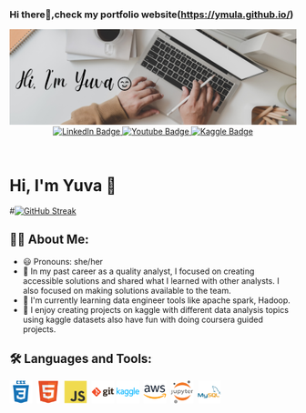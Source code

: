 ### Hi there👋,check my portfolio website(https://ymula.github.io/) 

<div id="header" align="center">

![yuva profile banner](https://github.com/ymula/ymula/blob/main/Brown%20and%20White%20Full%20Photo%20Laptop%20Twitter%20Header.png)
  <a href="https://www.linkedin.com/in/yuvasree-mulagundla/">
    <img src="https://img.shields.io/badge/LinkedIn-blue?style=for-the-badge&logo=linkedin&logoColor=white" alt="LinkedIn Badge"/>
  </a>
  <a href="www.youtube.com/@yuvasreereddy5811">
    <img src="https://img.shields.io/badge/YouTube-red?style=for-the-badge&logo=youtube&logoColor=white" alt="Youtube Badge"/>
  </a>
  <a href="https://www.kaggle.com/yuvamulag">
    <img src="https://img.shields.io/badge/Kaggle-20BEFF?style=for-the-badge&logo=kaggle&logoColor=white" alt="Kaggle Badge"/>
  </a>
</div>
<img src="https://komarev.com/ghpvc/?username=ymula&style=flat-square&color=blue" alt=""/>
</div>

# Hi, I'm Yuva :wave:

#[![GitHub Streak](http://github-readme-streak-stats.herokuapp.com?user=ymula&theme=highcontrast&background=000000)](https://git.io/streak-stats)


## :woman_technologist: About Me:


- :smiley: Pronouns: she/her
- :yarn: In my past career as a quality analyst, I focused on creating accessible solutions and shared what I learned with other analysts. I also focused on making solutions available to the team. 
- 🌱  I'm currently learning data engineer tools like apache spark, Hadoop.
- :movie_camera: I enjoy creating projects on kaggle with different data analysis topics using kaggle datasets also have fun with doing coursera guided projects.

## :hammer_and_wrench: Languages and Tools:
<div>
  <img src="https://github.com/devicons/devicon/blob/master/icons/css3/css3-plain-wordmark.svg"  title="CSS3" alt="CSS" width="40" height="40"/>&nbsp;
  <img src="https://github.com/devicons/devicon/blob/master/icons/html5/html5-original.svg" title="HTML5" alt="HTML" width="40" height="40"/>&nbsp;
  <img src="https://github.com/devicons/devicon/blob/master/icons/javascript/javascript-original.svg" title="JavaScript" alt="JavaScript" width="40" height="40"/>&nbsp;
  <img src="https://github.com/devicons/devicon/blob/master/icons/git/git-original-wordmark.svg" title="Git" **alt="Git" width="40" height="40"/>
  <img src="https://github.com/devicons/devicon/blob/master/icons/kaggle/kaggle-original-wordmark.svg" title="kaggle" alt="kaggle" width="40" height="40"/>&nbsp;
<img src="https://github.com/devicons/devicon/blob/master/icons/amazonwebservices/amazonwebservices-original-wordmark.svg" title="aws" alt="aws" width="40" height="40"/>&nbsp;
<img src="https://github.com/devicons/devicon/blob/master/icons/jupyter/jupyter-original-wordmark.svg"title="jupyter" alt="jupyter" width="40" height="40"/>&nbsp;
 <img src = "https://github.com/devicons/devicon/blob/master/icons/mysql/mysql-original-wordmark.svg"title="mysql" alt="mysql" width="40" height="40"/>&nbsp;
</div>


